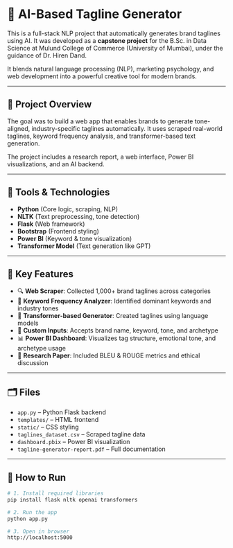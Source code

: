 # 🧠 AI-Based Tagline Generator

This is a full-stack NLP project that automatically generates brand taglines using AI. It was developed as a **capstone project** for the B.Sc. in Data Science at Mulund College of Commerce (University of Mumbai), under the guidance of Dr. Hiren Dand.

It blends natural language processing (NLP), marketing psychology, and web development into a powerful creative tool for modern brands.

---

## 🎯 Project Overview

The goal was to build a web app that enables brands to generate tone-aligned, industry-specific taglines automatically. It uses scraped real-world taglines, keyword frequency analysis, and transformer-based text generation.

The project includes a research report, a web interface, Power BI visualizations, and an AI backend.

---

## 🔧 Tools & Technologies

- **Python** (Core logic, scraping, NLP)
- **NLTK** (Text preprocessing, tone detection)
- **Flask** (Web framework)
- **Bootstrap** (Frontend styling)
- **Power BI** (Keyword & tone visualization)
- **Transformer Model** (Text generation like GPT)

---

## 📌 Key Features

- 🔍 **Web Scraper**: Collected 1,000+ brand taglines across categories
- 🧬 **Keyword Frequency Analyzer**: Identified dominant keywords and industry tones
- 🧠 **Transformer-based Generator**: Created taglines using language models
- 🧰 **Custom Inputs**: Accepts brand name, keyword, tone, and archetype
- 📊 **Power BI Dashboard**: Visualizes tag structure, emotional tone, and archetype usage
- 📖 **Research Paper**: Included BLEU & ROUGE metrics and ethical discussion

---

## 🗂️ Files 
- `app.py` – Python Flask backend
- `templates/` – HTML frontend
- `static/` – CSS styling
- `taglines_dataset.csv` – Scraped tagline data
- `dashboard.pbix` – Power BI visualization
- `tagline-generator-report.pdf` – Full documentation

---

## 🚀 How to Run 

```bash
# 1. Install required libraries
pip install flask nltk openai transformers

# 2. Run the app
python app.py

# 3. Open in browser
http://localhost:5000
